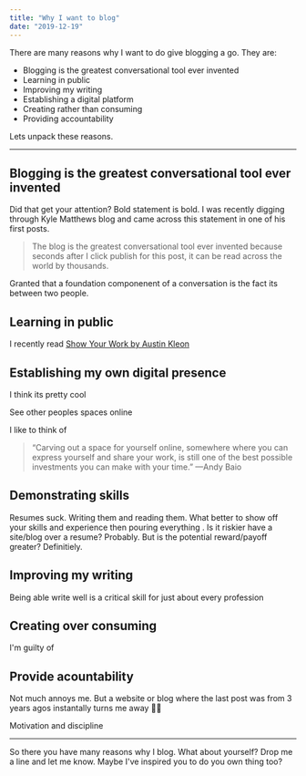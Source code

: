 ```yaml
---
title: "Why I want to blog"
date: "2019-12-19"
---
```


There are many reasons why I want to do give blogging a go. They are:

- Blogging is the greatest conversational tool ever invented
- Learning in public
- Improving my writing
- Establishing a digital platform
- Creating rather than consuming
- Providing accountability

Lets unpack these reasons.

---

## Blogging is the greatest conversational tool ever invented

Did that get your attention? Bold statement is bold. I was recently digging through Kyle Matthews blog and came across this statement in one of his first posts.

> The blog is the greatest conversational tool ever invented because seconds after I click publish for this post, it can be read across the world by thousands.

Granted that a foundation componenent of a conversation is the fact its between two people.

## Learning in public

I recently read [Show Your Work by Austin Kleon](https://amzn.to/2tse1yR)

## Establishing my own digital presence

I think its pretty cool

See other peoples spaces online

I like to think of

> “Carving out a space for yourself online, somewhere where you can express yourself and share your work, is still one of the best possible investments you can make with your time.” —Andy Baio

## Demonstrating skills

Resumes suck. Writing them and reading them. What better to show off your skills and experience then pouring everything . Is it riskier have a site/blog over a resume? Probably. But is the potential reward/payoff greater? Definitiely.

## Improving my writing

Being able write well is a critical skill for just about every profession

## Creating over consuming

I'm guilty of

## Provide acountability

Not much annoys me. But a website or blog where the last post was from 3 years agos instantally turns me away 🤷‍♂️

Motivation and discipline

---

So there you have many reasons why I blog. What about yourself? Drop me a line and let me know. Maybe I've inspired you to do you own thing too?
